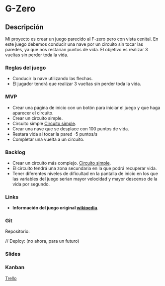 # G-Zero

## Descripción
Mi proyecto es crear un juego parecido al F-zero pero con vista cenital. En este juego debemos conducir una nave por un circuito sin tocar las paredes, ya que nos restarían puntos de vida. El objetivo es realizar 3 vueltas sin perder toda la vida.

### Reglas del juego
* Conducir la nave utilizando las flechas.
* El jugador tendrá que realizar 3 vueltas sin perder toda la vida.

### MVP
* Crear una página de inicio con un botón para iniciar el juego y que haga aparecer el circuito.
* Crear un circuito simple.
* Circuito simple [Circuito simple](https://raw.githubusercontent.com/guillemmillan/G-Zero-/master/img/circuitoSimple.png).
* Crear una nave que se desplace con 100 puntos de vida.
* Restara vida al tocar la pared -5 puntos/s
* Completar una vuelta a un circuito.

### Backlog

* Crear un circuito más complejo. [Circuito simple](https://raw.githubusercontent.com/guillemmillan/G-Zero-/master/img/circuitoComplejo.png).
* El circuito tendrá una zona secundaria en la que podrá recuperar vida.
* Tener diferentes niveles de dificultad en la pantalla de inicio en los que las variables del juego serian mayor velocidad y mayor descenso de la vida por segundo.

### Links
* **Información del juego original [wikipedia](https://es.wikipedia.org/wiki/F-Zero)**.

### Git
Repositorio:

// Deploy: (no ahora, para un futuro)

### Slides

### Kanban
[Trello](https://trello.com/b/k0wdfuYn/g-zero-ih)
